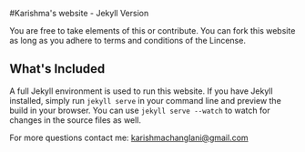 #Karishma's website - Jekyll Version

You are free to take elements of this or contribute. You can fork this website as long as you adhere to terms and conditions of the Lincense.

## What's Included

A full Jekyll environment is used to run this website. If you have Jekyll installed, simply run `jekyll serve` in your command line and preview the build in your browser. You can use `jekyll serve --watch` to watch for changes in the source files as well.

For more questions contact me: karishmachanglani@gmail.com
